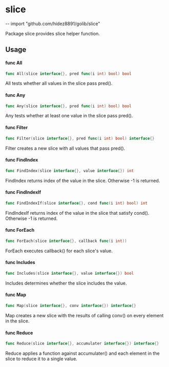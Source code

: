 # slice
--
    import "github.com/hidez8891/golib/slice"

Package slice provides slice helper function.

## Usage

#### func  All

```go
func All(slice interface{}, pred func(i int) bool) bool
```
All tests whether all values in the slice pass pred().

#### func  Any

```go
func Any(slice interface{}, pred func(i int) bool) bool
```
Any tests whether at least one value in the slice pass pred().

#### func  Filter

```go
func Filter(slice interface{}, pred func(i int) bool) interface{}
```
Filter creates a new slice with all values that pass pred().

#### func  FindIndex

```go
func FindIndex(slice interface{}, value interface{}) int
```
FindIndex returns index of the value in the slice. Otherwise -1 is returned.

#### func  FindIndexIf

```go
func FindIndexIf(slice interface{}, cond func(i int) bool) int
```
FindIndexIf returns index of the value in the slice that satisfy cond().
Otherwise -1 is returned.

#### func  ForEach

```go
func ForEach(slice interface{}, callback func(i int))
```
ForEach executes callback() for each slice's value.

#### func  Includes

```go
func Includes(slice interface{}, value interface{}) bool
```
Includes determines whether the slice includes the value.

#### func  Map

```go
func Map(slice interface{}, conv interface{}) interface{}
```
Map creates a new slice with the results of calling conv() on every element in
the slice.

#### func  Reduce

```go
func Reduce(slice interface{}, accumulater interface{}) interface{}
```
Reduce applies a function against accumulater() and each element in the slice to
reduce it to a single value.
